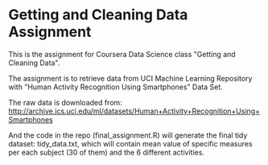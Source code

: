 # Getting and Cleaning Data Assignment

This is the assignment for Coursera Data Science class "Getting and Cleaning Data".

The assignment is to retrieve data from UCI Machine Learning Repository with "Human Activity Recognition Using Smartphones" Data Set.

The raw data is downloaded from: http://archive.ics.uci.edu/ml/datasets/Human+Activity+Recognition+Using+Smartphones

And the code in the repo (final_assignment.R) will generate the final tidy dataset: tidy_data.txt, which will contain mean value of specific measures per each subject (30 of them) and the 6 different activities.
